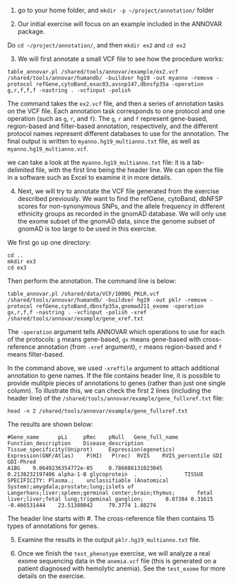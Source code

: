 1. go to your home folder, and `mkdir -p ~/project/annotation/` folder

2. Our initial exercise will focus on an example included in the ANNOVAR package. 

Do `cd ~/project/annotation/`, and then `mkdir ex2` and `cd ex2`

3. We will first annotate a small VCF file to see how the procedure works:

```
table_annovar.pl /shared/tools/annovar/example/ex2.vcf /shared/tools/annovar/humandb/ -buildver hg19 -out myanno -remove -protocol refGene,cytoBand,exac03,avsnp147,dbnsfp35a -operation g,r,f,f,f -nastring . -vcfinput -polish
```

The command takes the `ex2.vcf` file, and then a series of annotation tasks on the VCF file. Each annotation task corresponds to one protocol and one operation (such as `g`, `r`, and `f`). The `g`, `r` and `f` represent gene-based, region-based and filter-based annotation, respectively, and the different protocol names represent different databases to use for the annotation. The final output is written to `myanno.hg19_multianno.txt` file, as well as `myanno.hg19_multianno.vcf`.

we can take a look at the `myanno.hg19_multianno.txt` file: it is a tab-delimited file, with the first line being the header line. We can open the file in a software such as Excel to examine it in more details.

4. Next, we will try to annotate the VCF file generated from the exercise described previously. We want to find the refGene, cytoBand, dbNFSP scores for non-synonymous SNPs, and the allele frequency in different ethnicity groups as recorded in the gnomAD database. We will only use the exome subset of the gnomAD data, since the genome subset of gnomAD is too large to be used in this exercise.

We first go up one directory:

```
cd ..
mkdir ex3
cd ex3
```

Then perform the annotation. The command line is below:

```
table_annovar.pl /shared/data/VCF/1000G_PKLR.vcf /shared/tools/annovar/humandb/ -buildver hg19 -out pklr -remove -protocol refGene,cytoBand,dbnsfp35a,gnomad211_exome -operation gx,r,f,f -nastring . -vcfinput -polish -xref /shared/tools/annovar/example/gene_xref.txt
```

The `-operation` argument tells ANNOVAR which operations to use for each of the protocols: `g` means gene-based, `gx` means gene-based with cross-reference annotation (from `-xref` argument), `r` means region-based and `f` means filter-based. 

In the command above, we used `-xreffile` argument to attach additional annotation to gene names. If the file contains header line, it is possible to provide mulitple pieces of annotations to genes (rather than just one single column). To illustrate this, we can check the first 2 lines (including the header line) of the `/shared/tools/annovar/example/gene_fullxref.txt` file:

```
head -n 2 /shared/tools/annovar/example/gene_fullxref.txt
```

The results are shown below:
```
#Gene_name      pLi     pRec    pNull   Gene_full_name  Function_description    Disease_description     Tissue_specificity(Uniprot)     Expression(egenetics)  Expression(GNF/Atlas)    P(HI)   P(rec)  RVIS    RVIS_percentile GDI     GDI-Phred
A1BG    9.0649236354772e-05     0.786086131023045       0.2138232197406 alpha-1-B glycoprotein  .       .       TISSUE SPECIFICITY: Plasma.;    unclassifiable (Anatomical System);amygdala;prostate;lung;islets of Langerhans;liver;spleen;germinal center;brain;thymus;       fetal liver;liver;fetal lung;trigeminal ganglion;       0.07384 0.31615 -0.466531444    23.51380042     79.3774 1.88274
```

The header line starts with #. The cross-reference file then contains 15 types of annotations for genes.

5. Examine the results in the output `pklr.hg19_multianno.txt` file.

6. Once we finish the `test_phenotype` exercise, we will analyze a real exome sequencing data in the `anemia.vcf` file (this is generated on a patient diagnosed with hemolytic anemia). See the `test_exome` for more details on the exercise.





